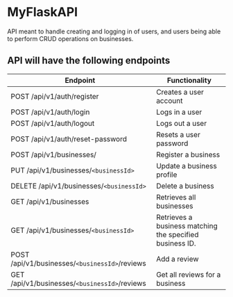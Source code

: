 # MyFlaskAPI
API meant to handle creating and logging in of users, and users being able to perform CRUD operations on businesses.

## API will have the following endpoints
Endpoint | Functionality
-------- | -------------
POST /api/v1/auth/register | Creates a user account
POST /api/v1/auth/login | Logs in a user
POST /api/v1/auth/logout | Logs out a user
POST /api/v1/auth/reset-password | Resets a user password
POST /api/v1/businesses/ | Register a business
PUT /api/v1/businesses/`<businessId>` | Update a business profile
DELETE /api/v1/businesses/`<businessId>` | Delete a business
GET /api/v1/businesses | Retrieves all businesses
GET /api/v1/businesses/`<businessId>` | Retrieves a business matching the specified business ID.
POST /api/v1/businesses/`<businessId>`/reviews | Add a review
GET /api/v1/businesses/`<businessId>`/reviews | Get all reviews for a business
